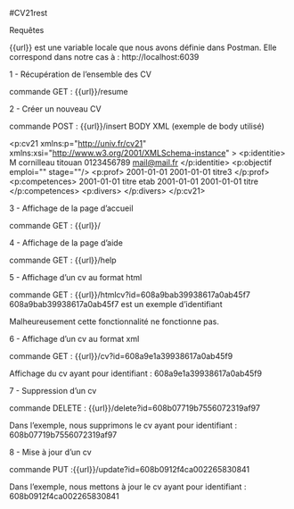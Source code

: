 #CV21rest

Requêtes

{{url}} est une variable locale que nous avons définie dans Postman. Elle correspond dans notre cas à : http://localhost:6039

1 - Récupération de l’ensemble des CV

commande GET :  {{url}}/resume

2 - Créer un nouveau CV

commande POST :  {{url}}/insert
BODY XML  (exemple de body utilisé)
<?xml version="1.0" encoding="UTF-8"?>
<p:cv21 xmlns:p="http://univ.fr/cv21" xmlns:xsi="http://www.w3.org/2001/XMLSchema-instance" >
  <p:identitie>
    <genre>M</genre>
    <nom>cornilleau</nom>
    <prenom>titouan</prenom>
    <tel>0123456789</tel>
    <mel>mail@mail.fr</mel>
  </p:identitie>
  <p:objectif emploi="" stage=""/>
  <p:prof>
    <expe>
      <datedeb>2001-01-01</datedeb>
      <datefin>2001-01-01</datefin>
      <titre>titre3</titre>
    </expe>
  </p:prof>
  <p:competences>
    <diplome niveau="">
      <date>2001-01-01</date>
      <titre>titre</titre>
      <etab>etab</etab>
    </diplome>
    <certif>
      <datedeb>2001-01-01</datedeb>
      <datefin>2001-01-01</datefin>
      <titre>titre</titre>
    </certif>
  </p:competences>
  <p:divers>
    <lv cert="" lang="" nivi="0" nivs=""/>
    <autre comment="" titre=""/>
  </p:divers>
</p:cv21>
 
3 - Affichage de la page d’accueil

commande GET : {{url}}/

4 - Affichage de la page d’aide 

commande GET : {{url}}/help

5 - Affichage d’un cv au format html

commande GET : {{url}}/htmlcv?id=608a9bab39938617a0ab45f7
608a9bab39938617a0ab45f7 est un exemple d’identifiant

Malheureusement cette fonctionnalité ne fonctionne pas.

6 - Affichage d’un cv au format xml

commande GET : {{url}}/cv?id=608a9e1a39938617a0ab45f9

Affichage du cv ayant pour identifiant : 608a9e1a39938617a0ab45f9

7 - Suppression d’un cv 

commande DELETE : {{url}}/delete?id=608b07719b7556072319af97

Dans l’exemple, nous supprimons le cv ayant pour identifiant : 608b07719b7556072319af97

8 - Mise à jour d’un cv

commande PUT :{{url}}/update?id=608b0912f4ca002265830841

Dans l’exemple, nous mettons à jour le cv ayant pour identifiant : 608b0912f4ca002265830841
